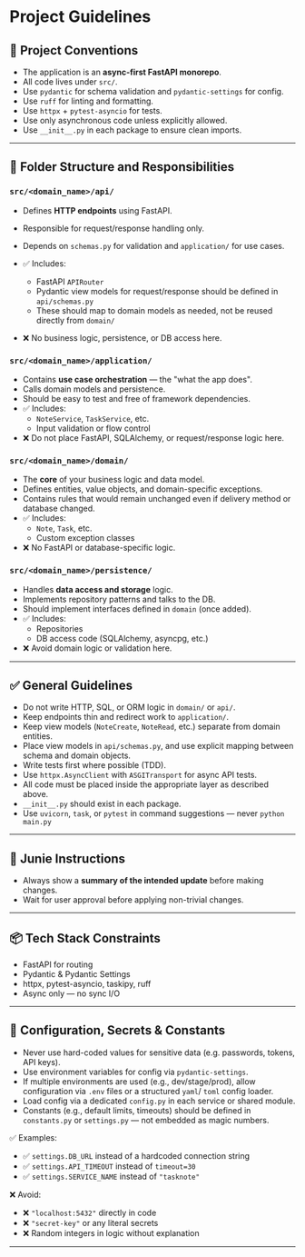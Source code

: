 # Project Guidelines

## 🧭 Project Conventions

- The application is an **async-first FastAPI monorepo**.
- All code lives under `src/`.
- Use `pydantic` for schema validation and `pydantic-settings` for config.
- Use `ruff` for linting and formatting.
- Use `httpx` + `pytest-asyncio` for tests.
- Use only asynchronous code unless explicitly allowed.
- Use `__init__.py` in each package to ensure clean imports.

---

## 📁 Folder Structure and Responsibilities

### `src/<domain_name>/api/`

- Defines **HTTP endpoints** using FastAPI.
- Responsible for request/response handling only.
- Depends on `schemas.py` for validation and `application/` for use cases.
- ✅ Includes:
    - FastAPI `APIRouter`
    - Pydantic view models for request/response should be defined in `api/schemas.py`
    - These should map to domain models as needed, not be reused directly from `domain/`

- ❌ No business logic, persistence, or DB access here.

### `src/<domain_name>/application/`

- Contains **use case orchestration** — the "what the app does".
- Calls domain models and persistence.
- Should be easy to test and free of framework dependencies.
- ✅ Includes:
    - `NoteService`, `TaskService`, etc.
    - Input validation or flow control
- ❌ Do not place FastAPI, SQLAlchemy, or request/response logic here.

### `src/<domain_name>/domain/`

- The **core** of your business logic and data model.
- Defines entities, value objects, and domain-specific exceptions.
- Contains rules that would remain unchanged even if delivery method or database changed.
- ✅ Includes:
    - `Note`, `Task`, etc.
    - Custom exception classes
- ❌ No FastAPI or database-specific logic.

### `src/<domain_name>/persistence/`

- Handles **data access and storage** logic.
- Implements repository patterns and talks to the DB.
- Should implement interfaces defined in `domain` (once added).
- ✅ Includes:
    - Repositories
    - DB access code (SQLAlchemy, asyncpg, etc.)
- ❌ Avoid domain logic or validation here.

---

## ✅ General Guidelines

- Do not write HTTP, SQL, or ORM logic in `domain/` or `api/`.
- Keep endpoints thin and redirect work to `application/`.
- Keep view models (`NoteCreate`, `NoteRead`, etc.) separate from domain entities.
- Place view models in `api/schemas.py`, and use explicit mapping between schema and domain objects.
- Write tests first where possible (TDD).
- Use `httpx.AsyncClient` with `ASGITransport` for async API tests.
- All code must be placed inside the appropriate layer as described above.
- `__init__.py` should exist in each package.
- Use `uvicorn`, `task`, or `pytest` in command suggestions — never `python main.py`

---

## 🧠 Junie Instructions

- Always show a **summary of the intended update** before making changes.
- Wait for user approval before applying non-trivial changes.

---

## 📦 Tech Stack Constraints

- FastAPI for routing
- Pydantic & Pydantic Settings
- httpx, pytest-asyncio, taskipy, ruff
- Async only — no sync I/O

---

## 🔐 Configuration, Secrets & Constants

- Never use hard-coded values for sensitive data (e.g. passwords, tokens, API keys).
- Use environment variables for config via `pydantic-settings`.
- If multiple environments are used (e.g., dev/stage/prod), allow configuration via `.env` files or a structured `yaml`/
  `toml` config loader.
- Load config via a dedicated `config.py` in each service or shared module.
- Constants (e.g., default limits, timeouts) should be defined in `constants.py` or `settings.py` — not embedded as
  magic numbers.

✅ Examples:

- ✅ `settings.DB_URL` instead of a hardcoded connection string
- ✅ `settings.API_TIMEOUT` instead of `timeout=30`
- ✅ `settings.SERVICE_NAME` instead of `"tasknote"`

❌ Avoid:

- ❌ `"localhost:5432"` directly in code
- ❌ `"secret-key"` or any literal secrets
- ❌ Random integers in logic without explanation

---

